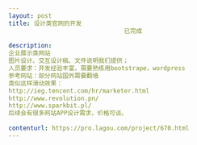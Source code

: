 ```yaml
---                
layout: post       
title: 设计类官网的开发
                                已完成
           
description: 
企业展示类网站
图片设计、交互设计稿、文件说明我们提供；
人员要求：开发经验丰富，需要熟练用bootstrape，wordpress
参考网站：部分网站国外需要翻墙
类似这样滑动效果：
http://ieg.tencent.com/hr/marketer.html
http://www.revolution.pn/
http://www.sparkbit.pl/
后续会有很多网站APP设计需求，价格可谈。
     
contenturl: https://pro.lagou.com/project/670.html      
---                 
```

